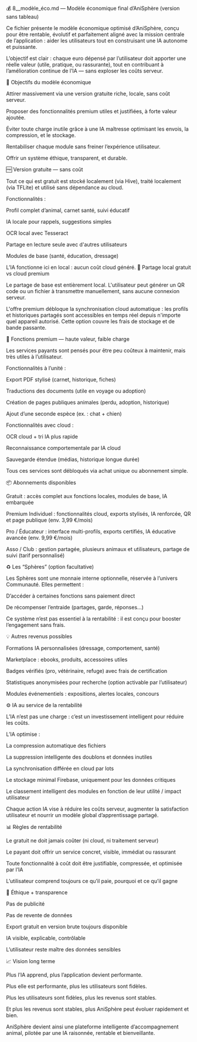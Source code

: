 💰 8__modèle_éco.md — Modèle économique final d’AniSphère (version sans tableau)

Ce fichier présente le modèle économique optimisé d’AniSphère, conçu pour être rentable, évolutif et parfaitement aligné avec la mission centrale de l’application : aider les utilisateurs tout en construisant une IA autonome et puissante.

L’objectif est clair : chaque euro dépensé par l’utilisateur doit apporter une réelle valeur (utile, pratique, ou rassurante), tout en contribuant à l’amélioration continue de l’IA — sans exploser les coûts serveur.

🎯 Objectifs du modèle économique

Attirer massivement via une version gratuite riche, locale, sans coût serveur.

Proposer des fonctionnalités premium utiles et justifiées, à forte valeur ajoutée.

Éviter toute charge inutile grâce à une IA maîtresse optimisant les envois, la compression, et le stockage.

Rentabiliser chaque module sans freiner l’expérience utilisateur.

Offrir un système éthique, transparent, et durable.

🆓 Version gratuite — sans coût

Tout ce qui est gratuit est stocké localement (via Hive), traité localement (via TFLite) et utilisé sans dépendance au cloud.

Fonctionnalités :

Profil complet d’animal, carnet santé, suivi éducatif

IA locale pour rappels, suggestions simples

OCR local avec Tesseract

Partage en lecture seule avec d'autres utilisateurs

Modules de base (santé, éducation, dressage)

L’IA fonctionne ici en local : aucun coût cloud généré.
🤝 Partage local gratuit vs cloud premium

Le partage de base est entièrement local. L'utilisateur peut générer un QR code ou un fichier à transmettre manuellement, sans aucune connexion serveur.

L'offre premium débloque la synchronisation cloud automatique : les profils et historiques partagés sont accessibles en temps réel depuis n'importe quel appareil autorisé. Cette option couvre les frais de stockage et de bande passante.

💎 Fonctions premium — haute valeur, faible charge

Les services payants sont pensés pour être peu coûteux à maintenir, mais très utiles à l’utilisateur.

Fonctionnalités à l’unité :

Export PDF stylisé (carnet, historique, fiches)

Traductions des documents (utile en voyage ou adoption)

Création de pages publiques animales (perdu, adoption, historique)

Ajout d’une seconde espèce (ex. : chat + chien)

Fonctionnalités avec cloud :

OCR cloud + tri IA plus rapide

Reconnaissance comportementale par IA cloud

Sauvegarde étendue (médias, historique longue durée)

Tous ces services sont débloqués via achat unique ou abonnement simple.

📦 Abonnements disponibles

Gratuit : accès complet aux fonctions locales, modules de base, IA embarquée

Premium Individuel : fonctionnalités cloud, exports stylisés, IA renforcée, QR et page publique (env. 3,99 €/mois)

Pro / Éducateur : interface multi-profils, exports certifiés, IA éducative avancée (env. 9,99 €/mois)

Asso / Club : gestion partagée, plusieurs animaux et utilisateurs, partage de suivi (tarif personnalisé)

♻️ Les “Sphères” (option facultative)

Les Sphères sont une monnaie interne optionnelle, réservée à l’univers Communauté. Elles permettent :

D’accéder à certaines fonctions sans paiement direct

De récompenser l’entraide (partages, garde, réponses…)

Ce système n’est pas essentiel à la rentabilité : il est conçu pour booster l’engagement sans frais.

💡 Autres revenus possibles

Formations IA personnalisées (dressage, comportement, santé)

Marketplace : ebooks, produits, accessoires utiles

Badges vérifiés (pro, vétérinaire, refuge) avec frais de certification

Statistiques anonymisées pour recherche (option activable par l’utilisateur)

Modules événementiels : expositions, alertes locales, concours

⚙️ IA au service de la rentabilité

L’IA n’est pas une charge : c’est un investissement intelligent pour réduire les coûts.

L’IA optimise :

La compression automatique des fichiers

La suppression intelligente des doublons et données inutiles

La synchronisation différée en cloud par lots

Le stockage minimal Firebase, uniquement pour les données critiques

Le classement intelligent des modules en fonction de leur utilité / impact utilisateur

Chaque action IA vise à réduire les coûts serveur, augmenter la satisfaction utilisateur et nourrir un modèle global d’apprentissage partagé.

📊 Règles de rentabilité

Le gratuit ne doit jamais coûter (ni cloud, ni traitement serveur)

Le payant doit offrir un service concret, visible, immédiat ou rassurant

Toute fonctionnalité à coût doit être justifiable, compressée, et optimisée par l’IA

L’utilisateur comprend toujours ce qu’il paie, pourquoi et ce qu’il gagne

🔐 Éthique + transparence

Pas de publicité

Pas de revente de données

Export gratuit en version brute toujours disponible

IA visible, explicable, contrôlable

L’utilisateur reste maître des données sensibles

📈 Vision long terme

Plus l’IA apprend, plus l’application devient performante.

Plus elle est performante, plus les utilisateurs sont fidèles.

Plus les utilisateurs sont fidèles, plus les revenus sont stables.

Et plus les revenus sont stables, plus AniSphère peut évoluer rapidement et bien.

AniSphère devient ainsi une plateforme intelligente d’accompagnement animal, pilotée par une IA raisonnée, rentable et bienveillante.

